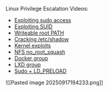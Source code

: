 Linux Privilege Escalation Videos:

- [Exploiting sudo access](https://youtu.be/4nCnh6BHcUg)
- [Exploiting SUID](https://youtu.be/WgTL7KM44YQ)
- [Writeable root PATH](https://youtu.be/X_ixKHvOpJQ)
- [Cracking /etc/shadow](https://youtu.be/X1Yl_StL1ac)
- [Kernel exploits](https://youtu.be/aqp5ahzeOqA)
- [NFS no_root_squash](https://youtu.be/vnB7aDzcScg)
- [Docker group](https://youtu.be/pRBj2dm4CDU)
- [LXD group](https://youtu.be/7x4gwV632o0)
- [Sudo + LD_PRELOAD](https://youtu.be/bzjnIi5u9OQ)
  
  
![[Pasted image 20250917194233.png]]